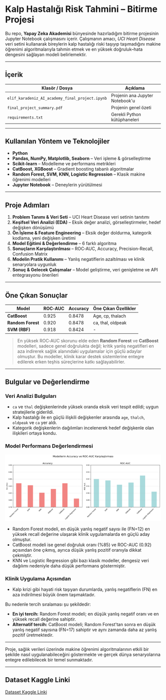 # Kalp Hastalığı Risk Tahmini – Bitirme Projesi

Bu repo, **Yapay Zeka Akademisi** bünyesinde hazırladığım bitirme projesinin Jupyter Notebook çalışmasını içerir. Çalışmanın amacı, *UCI Heart Disease* veri setini kullanarak bireylerin kalp hastalığı riski taşıyıp taşımadığını makine öğrenimi algoritmalarıyla tahmin etmek ve en yüksek doğruluk–hata dengesini sağlayan modeli belirlemektir.

---

## İçerik

| Klasör / Dosya                                       | Açıklama                        |
| --------------------------------------------------- | ------------------------------ |
| `elif_karadeniz_AI_academy_final_project.ipynb` | Projenin ana Jupyter Notebook'u |
| `final_project_summary.pdf`                 | Projenin genel özeti            |
| `requirements.txt`                                   | Gerekli Python kütüphaneleri   |

---

## Kullanılan Yöntem ve Teknolojiler

- **Python**  
- **Pandas, NumPy, Matplotlib, Seaborn** – Veri işleme & görselleştirme  
- **Scikit-learn** – Modelleme ve performans metrikleri  
- **CatBoost, XGBoost** – Gradient boosting tabanlı algoritmalar  
- **Random Forest, SVM, KNN, Logistic Regression** – Klasik makine öğrenimi modelleri  
- **Jupyter Notebook** – Deneylerin yürütülmesi  

---

## Proje Adımları

1. **Problem Tanımı & Veri Seti** – UCI Heart Disease veri setinin tanıtımı  
2. **Keşifsel Veri Analizi (EDA)** – Eksik değer analizi, görselleştirmeler, hedef değişken dönüşümü  
3. **Ön İşleme & Feature Engineering** – Eksik değer doldurma, kategorik kodlama, yeni değişken üretimi  
4. **Model Eğitimi & Değerlendirme** – 6 farklı algoritma
5. **Sonuçların Karşılaştırılması** – ROC‑AUC, Accuracy, Precision-Recall, Confusion Matrix  
6. **Modelin Pratik Kullanımı** – Yanlış negatiflerin azaltılması ve klinik senaryolara uygunluk  
7. **Sonuç & Gelecek Çalışmalar** – Model geliştirme, veri genişletme ve API entegrasyonu önerileri  

---

## Öne Çıkan Sonuçlar

| Model          | ROC‑AUC | Accuracy | Öne Çıkan Özellikler     |
| -------------- | ------- | -------- | ----------------------- |
| **CatBoost**   | 0.925   | 0.8478   | Age, cp, thalach        |
| **Random Forest** | 0.920 | 0.8478   | ca, thal, oldpeak       |
| **SVM (RBF)**  | 0.918   | 0.8424   | -                       |

> En yüksek ROC‑AUC skorunu elde eden **Random Forest** ve **CatBoost** modelleri, sadece genel doğrulukta değil; kritik yanlış negatifleri en aza indirerek sağlık alanındaki uygulamalar için güçlü adaylar olmuştur. Bu modeller, klinik karar destek sistemlerine entegre edilerek erken teşhis süreçlerine katkı sağlayabilirler.

---

## Bulgular ve Değerlendirme

### Veri Analizi Bulguları

- `ca` ve `thal` değişkenlerinde yüksek oranda eksik veri tespit edildi; uygun stratejilerle giderildi.  
- Kalp hastalığı ile en güçlü ilişkili değişkenler arasında `age`, `thalch`, `oldpeak` ve `ca` yer aldı.  
- Kategorik değişkenlerin dağılımları incelenerek hedef değişkenle olan ilişkileri ortaya kondu.

### Model Performans Değerlendirmesi

![Model Performans: Accuracy ve ROC-AUC](performance.png)

- Random Forest modeli, en düşük yanlış negatif sayısı ile (FN=12) en yüksek recall değerine ulaşarak klinik uygulamalarda en güçlü aday olmuştur.  
- CatBoost modeli ise genel doğruluk oranı (%85) ve ROC-AUC (0.92) açısından öne çıkmış, ayrıca düşük yanlış pozitif oranıyla dikkat çekmiştir.  
- KNN ve Logistic Regression gibi bazı klasik modeller, dengesiz veri dağılımı nedeniyle daha düşük performans göstermiştir.

### Klinik Uygulama Açısından

- Kalp krizi gibi hayati risk taşıyan durumlarda, yanlış negatiflerin (FN) en aza indirilmesi büyük önem taşımaktadır.

Bu nedenle tercih sıralaması şu şekildedir:

- **En iyi tercih:** Random Forest modeli; en düşük yanlış negatif oranı ve en yüksek recall değerine sahiptir.  
- **Alternatif tercih:** CatBoost modeli; Random Forest'tan sonra en düşük yanlış negatif sayısına (FN=17) sahiptir ve aynı zamanda daha az yanlış pozitif üretmektedir.

---

Proje, sağlık verileri üzerinde makine öğrenimi algoritmalarının etkili bir şekilde nasıl uygulanabileceğini göstermekte ve gerçek dünya senaryolarına entegre edilebilecek bir temel sunmaktadır.

---

## Dataset Kaggle Linki

[Dataset Kaggle Linki](https://www.kaggle.com/datasets/redwankarimsony/heart-disease-data)

